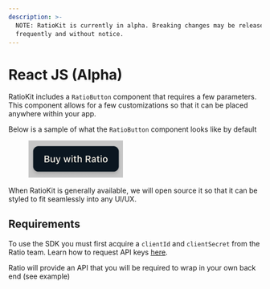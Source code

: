 ```yaml
---
description: >-
  NOTE: RatioKit is currently in alpha. Breaking changes may be released
  frequently and without notice.
---
```


# React JS (Alpha)

RatioKit includes a `RatioButton` component that requires a few parameters. This component allows for a few customizations so that it can be placed anywhere within your app.

Below is a sample of what the `RatioButton` component looks like by default

<figure><img src="../../.gitbook/assets/Screenshot 2023-05-30 at 1.35.08 PM.png" alt="" width="188"><figcaption></figcaption></figure>

When RatioKit is generally available, we will open source it so that it can be styled to fit seamlessly into any UI/UX.&#x20;

## Requirements

To use the SDK you must first acquire a `clientId` and `clientSecret` from the Ratio team. Learn how to request API keys [here](<../../README (1).md#requesting-access>).

Ratio will provide an API that you will be required to wrap in your own back end (see example)
